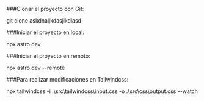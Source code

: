 ###Clonar el proyecto con Git:

git clone askdnaljkdasjlkdlasd

###Iniciar el proyecto en local:

npx astro dev

###Iniciar el proyecto en remoto:

npx astro dev --remote

###Para realizar modificaciones en Tailwindcss:

npx tailwindcss -i .\src\tailwindcss\input.css -o .\src\css\output.css --watch